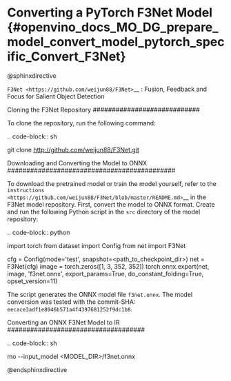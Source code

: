 # Converting a PyTorch F3Net Model {#openvino_docs_MO_DG_prepare_model_convert_model_pytorch_specific_Convert_F3Net}

@sphinxdirective

`F3Net <https://github.com/weijun88/F3Net>`__ : Fusion, Feedback and Focus for Salient Object Detection

Cloning the F3Net Repository
############################

To clone the repository, run the following command:

.. code-block:: sh

   git clone http://github.com/weijun88/F3Net.git


Downloading and Converting the Model to ONNX
############################################

To download the pretrained model or train the model yourself, refer to the
`instructions <https://github.com/weijun88/F3Net/blob/master/README.md>`__ in the F3Net model repository. First, convert the model to ONNX format. Create and run the following Python script in the ``src`` directory of the model repository:

.. code-block:: python

   import torch
   from dataset import Config
   from net import F3Net

   cfg = Config(mode='test', snapshot=<path_to_checkpoint_dir>)
   net = F3Net(cfg)
   image = torch.zeros([1, 3, 352, 352])
   torch.onnx.export(net, image, 'f3net.onnx', export_params=True, do_constant_folding=True, opset_version=11)


The script generates the ONNX model file ``f3net.onnx``. The model conversion was tested with the commit-SHA: ``eecace3adf1e8946b571a4f4397681252f9dc1b8``.

Converting an ONNX F3Net Model to IR
####################################

.. code-block:: sh

   mo --input_model <MODEL_DIR>/f3net.onnx


@endsphinxdirective
